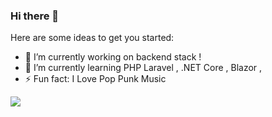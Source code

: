 ### Hi there 👋

Here are some ideas to get you started:

- 🔭 I’m currently working on backend stack !
- 🌱 I’m currently learning PHP Laravel , .NET Core , Blazor , 
- ⚡ Fun fact: I Love Pop Punk Music

<img src="https://github-readme-stats.vercel.app/api?username=SyahinSyah&&show_icons=true&title_color=#000000&icon_color=#000000&text_color=#000000&bg_color=ffffff">
